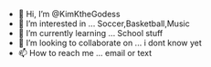 - 👋 Hi, I’m @KimKtheGodess
- 👀 I’m interested in ... Soccer,Basketball,Music
- 🌱 I’m currently learning ... School stuff
- 💞️ I’m looking to collaborate on ... i dont know yet
- 📫 How to reach me ... email or text

<!---
KimKtheGodess/KimKtheGodess is a ✨ special ✨ repository because its `README.md` (this file) appears on your GitHub profile.
You can click the Preview link to take a look at your changes.
--->
